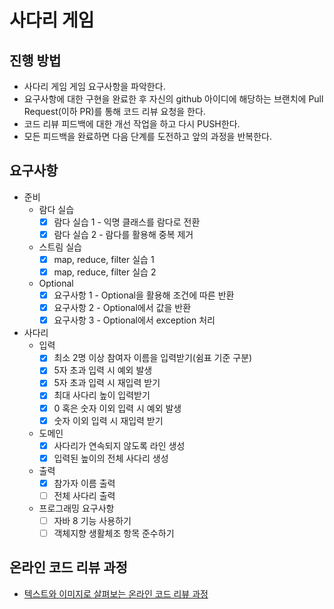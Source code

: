 # 사다리 게임
## 진행 방법
* 사다리 게임 게임 요구사항을 파악한다.
* 요구사항에 대한 구현을 완료한 후 자신의 github 아이디에 해당하는 브랜치에 Pull Request(이하 PR)를 통해 코드 리뷰 요청을 한다.
* 코드 리뷰 피드백에 대한 개선 작업을 하고 다시 PUSH한다.
* 모든 피드백을 완료하면 다음 단계를 도전하고 앞의 과정을 반복한다.

## 요구사항
- 준비
    - 람다 실습
        - [x] 람다 실습 1 - 익명 클래스를 람다로 전환
        - [x] 람다 실습 2 - 람다를 활용해 중복 제거
    - 스트림 실습
        - [x] map, reduce, filter 실습 1
        - [x] map, reduce, filter 실습 2
    - Optional
        - [x] 요구사항 1 - Optional을 활용해 조건에 따른 반환
        - [x] 요구사항 2 - Optional에서 값을 반환
        - [x] 요구사항 3 - Optional에서 exception 처리
- 사다리
    - 입력
        - [x] 최소 2명 이상 참여자 이름을 입력받기(쉼표 기준 구분)
        - [x] 5자 초과 입력 시 예외 발생
        - [x] 5자 초과 입력 시 재입력 받기
        - [x] 최대 사다리 높이 입력받기
        - [x] 0 혹은 숫자 이외 입력 시 예외 발생
        - [x] 숫자 이외 입력 시 재입력 받기
    - 도메인
        - [x] 사다리가 연속되지 않도록 라인 생성
        - [x] 입력된 높이의 전체 사다리 생성
    - 출력
        - [x] 참가자 이름 출력
        - [ ] 전체 사다리 출력
    - 프로그래밍 요구사항
        - [ ] 자바 8 기능 사용하기
        - [ ] 객체지향 생활체조 항목 준수하기

## 온라인 코드 리뷰 과정
* [텍스트와 이미지로 살펴보는 온라인 코드 리뷰 과정](https://github.com/nextstep-step/nextstep-docs/tree/master/codereview)